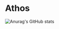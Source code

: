 # Athos

![Anurag's GitHub stats](https://github-readme-stats.vercel.app/api?username=AthosSperber&show_icons=true&theme=tokyonight)
